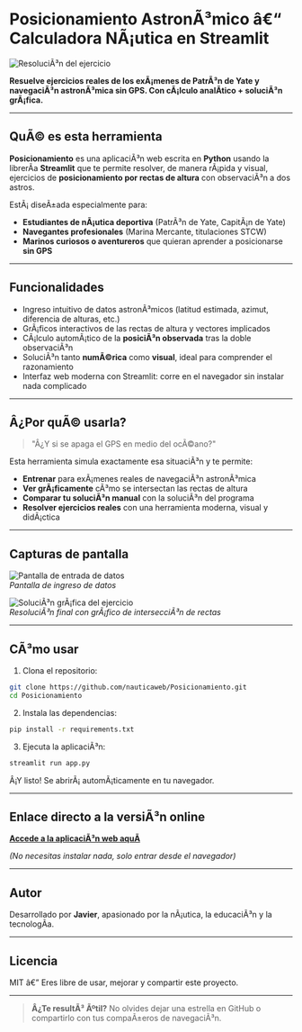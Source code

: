
# Posicionamiento AstronÃ³mico â€“ Calculadora NÃ¡utica en Streamlit

![ResoluciÃ³n del ejercicio](./imagenes/IMG_20250522_175311.jpg)

**Resuelve ejercicios reales de los exÃ¡menes de PatrÃ³n de Yate y navegaciÃ³n astronÃ³mica sin GPS. Con cÃ¡lculo analÃ­tico + soluciÃ³n grÃ¡fica.**

---

## QuÃ© es esta herramienta

**Posicionamiento** es una aplicaciÃ³n web escrita en **Python** usando la librerÃ­a **Streamlit** que te permite resolver, de manera rÃ¡pida y visual, ejercicios de **posicionamiento por rectas de altura** con observaciÃ³n a dos astros.

EstÃ¡ diseÃ±ada especialmente para:

- **Estudiantes de nÃ¡utica deportiva** (PatrÃ³n de Yate, CapitÃ¡n de Yate)
- **Navegantes profesionales** (Marina Mercante, titulaciones STCW)
- **Marinos curiosos o aventureros** que quieran aprender a posicionarse **sin GPS**

---

## Funcionalidades

- Ingreso intuitivo de datos astronÃ³micos (latitud estimada, azimut, diferencia de alturas, etc.)
- GrÃ¡ficos interactivos de las rectas de altura y vectores implicados
- CÃ¡lculo automÃ¡tico de la **posiciÃ³n observada** tras la doble observaciÃ³n
- SoluciÃ³n tanto **numÃ©rica** como **visual**, ideal para comprender el razonamiento
- Interfaz web moderna con Streamlit: corre en el navegador sin instalar nada complicado

---

## Â¿Por quÃ© usarla?

> "Â¿Y si se apaga el GPS en medio del ocÃ©ano?"

Esta herramienta simula exactamente esa situaciÃ³n y te permite:
- **Entrenar** para exÃ¡menes reales de navegaciÃ³n astronÃ³mica
- **Ver grÃ¡ficamente** cÃ³mo se intersectan las rectas de altura
- **Comparar tu soluciÃ³n manual** con la soluciÃ³n del programa
- **Resolver ejercicios reales** con una herramienta moderna, visual y didÃ¡ctica

---

## Capturas de pantalla

![Pantalla de entrada de datos](./imagenes/IMG_20250522_175417.jpg)  
*Pantalla de ingreso de datos*

![SoluciÃ³n grÃ¡fica del ejercicio](./imagenes/IMG_20250522_175347.jpg)  
*ResoluciÃ³n final con grÃ¡fico de intersecciÃ³n de rectas*

---

## CÃ³mo usar

1. Clona el repositorio:

```bash
git clone https://github.com/nauticaweb/Posicionamiento.git
cd Posicionamiento
```

2. Instala las dependencias:

```bash
pip install -r requirements.txt
```

3. Ejecuta la aplicaciÃ³n:

```bash
streamlit run app.py
```

Â¡Y listo! Se abrirÃ¡ automÃ¡ticamente en tu navegador.

---

## Enlace directo a la versiÃ³n online

**[Accede a la aplicaciÃ³n web aquÃ­](https://nauticaweb.streamlit.app/)**

*(No necesitas instalar nada, solo entrar desde el navegador)*

---

## Autor

Desarrollado por **Javier**, apasionado por la nÃ¡utica, la educaciÃ³n y la tecnologÃ­a.

---

## Licencia

MIT â€” Eres libre de usar, mejorar y compartir este proyecto.

---

> **Â¿Te resultÃ³ Ãºtil?** No olvides dejar una estrella en GitHub o compartirlo con tus compaÃ±eros de navegaciÃ³n.